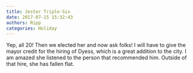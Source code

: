 ```yaml
---
title: Jester Triple-Six
date: 2017-07-15 15:32:43
authors: Ripp
categories: Holiday
---
```


 Yep, all 20! Then we elected her and now ask folks! I will have to give the mayor credit for the hiring of Dyess, which is a great addition to the city. I am amazed she listened to the person that recommended him. Outside of that hire, she has fallen flat.